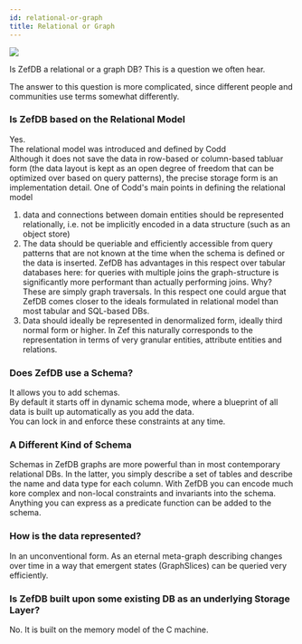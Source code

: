 ```yaml
---
id: relational-or-graph
title: Relational or Graph
---
```


  
![](b47c94cee4e76cd0d9a005f3d4f15cd63dad13040577c81b71cac6f2328add6b.png)  
  
Is ZefDB a relational or a graph DB? This is a question we often hear.  
  
The answer to this question is more complicated, since different people and communities use terms somewhat differently.  
  
### Is ZefDB based on the Relational Model  
Yes.  
The relational model was introduced and defined by Codd  
Although it does not save the data in row-based or column-based tabluar form (the data layout is kept as an open degree of freedom that can be optimized over based on query patterns), the precise storage form is an implementation detail. One of Codd's main points in defining the relational model  
1. data and connections between domain entities should be represented relationally, i.e. not be implicitly encoded in a data structure (such as an object store)  
2. The data should be queriable and efficiently accessible from query patterns that are not known at the time when the schema is defined or the data is inserted. ZefDB has advantages in this respect over tabular databases here: for queries with multiple joins the graph-structure is significantly more performant than actually performing joins. Why? These are simply graph traversals. In this respect one could argue that ZefDB comes closer to the ideals formulated in relational model than most tabular and SQL-based DBs.  
3. Data should ideally be represented in denormalized form, ideally third normal form or higher. In Zef this naturally corresponds to the representation in terms of very granular entities, attribute entities and  relations.  
  
  
### Does ZefDB use a Schema?  
It allows you to add schemas.  
By default it starts off in dynamic schema mode, where a blueprint of all data is built up automatically as you add the data.  
You can lock in and enforce these constraints at any time.  
  
  
### A Different Kind of Schema  
Schemas in ZefDB graphs are more powerful than in most contemporary relational DBs. In the latter, you simply describe a set of tables and describe the name and data type for each column. With ZefDB you can encode much kore complex and non-local constraints and invariants into the schema.   
Anything you can express as a predicate function can be added to the schema.   
  
  
### How is the data represented?  
In an unconventional form. As an eternal meta-graph describing changes over time in a way that emergent states (GraphSlices) can be queried very efficiently.  
  
  
### Is ZefDB built upon some existing DB as an underlying Storage Layer?  
No. It is built on the memory model of the C machine.   
  
